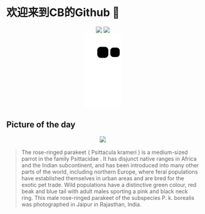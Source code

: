 
# 欢迎来到CB的Github 👋

<div align="center">
  <img height="137px" src="https://github-readme-stats.vercel.app/api?username=SuperCB&show_icons=true&theme=radical" />
  <img height="137px" src="https://github-readme-stats.vercel.app/api/top-langs/?username=SuperCB&hide_title=true&hide_border=true&layout=compact&langs_count=6&text_color=000&icon_color=fff" />
</div>


<div align="center">
    <img src="./contribution-snake/github-contribution-grid-snake.svg" />
</div>



## Picture of the day
<div align="center">
  <img width=400px src="https://upload.wikimedia.org/wikipedia/commons/thumb/1/1f/Rose-ringed_parakeet_%28Psittacula_krameri_borealis%29_male_Jaipur_2.jpg/450px-Rose-ringed_parakeet_%28Psittacula_krameri_borealis%29_male_Jaipur_2.jpg" />
</div>

>The  rose-ringed parakeet  ( Psittacula krameri ) is a medium-sized  parrot  in the family  Psittacidae . It has disjunct native ranges in Africa and the Indian subcontinent, and has been introduced into many other parts of the world, including northern Europe, where feral populations have established themselves in urban areas and are bred for the exotic pet trade. Wild populations have a distinctive green colour, red beak and blue tail with adult males sporting a pink and black neck ring. This male rose-ringed parakeet of the subspecies  P. k. borealis  was photographed in  Jaipur  in Rajasthan, India.



